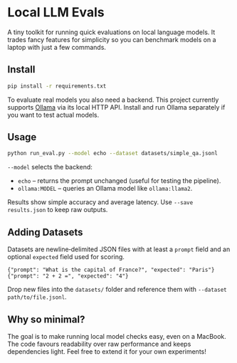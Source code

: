 # Local LLM Evals

A tiny toolkit for running quick evaluations on local language models.  It trades
fancy features for simplicity so you can benchmark models on a laptop with just a
few commands.

## Install

```bash
pip install -r requirements.txt
```

To evaluate real models you also need a backend.  This project currently
supports [Ollama](https://ollama.ai/) via its local HTTP API.  Install and run
Ollama separately if you want to test actual models.

## Usage

```bash
python run_eval.py --model echo --dataset datasets/simple_qa.jsonl
```

`--model` selects the backend:

* `echo` – returns the prompt unchanged (useful for testing the pipeline).
* `ollama:MODEL` – queries an Ollama model like `ollama:llama2`.

Results show simple accuracy and average latency.  Use `--save results.json`
to keep raw outputs.

## Adding Datasets

Datasets are newline‑delimited JSON files with at least a `prompt` field and an
optional `expected` field used for scoring.

```jsonl
{"prompt": "What is the capital of France?", "expected": "Paris"}
{"prompt": "2 + 2 =", "expected": "4"}
```

Drop new files into the `datasets/` folder and reference them with
`--dataset path/to/file.jsonl`.

## Why so minimal?

The goal is to make running local model checks easy, even on a MacBook.
The code favours readability over raw performance and keeps dependencies light.
Feel free to extend it for your own experiments!
